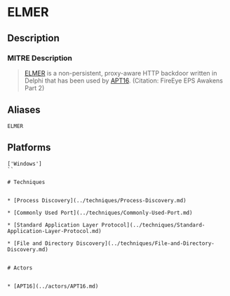 
# ELMER

## Description

### MITRE Description

> [ELMER](https://attack.mitre.org/software/S0064) is a non-persistent, proxy-aware HTTP backdoor written in Delphi that has been used by [APT16](https://attack.mitre.org/groups/G0023). (Citation: FireEye EPS Awakens Part 2)

## Aliases

```
ELMER
```

## Platforms

```
['Windows']
``

# Techniques


* [Process Discovery](../techniques/Process-Discovery.md)

* [Commonly Used Port](../techniques/Commonly-Used-Port.md)
    
* [Standard Application Layer Protocol](../techniques/Standard-Application-Layer-Protocol.md)
    
* [File and Directory Discovery](../techniques/File-and-Directory-Discovery.md)
    

# Actors


* [APT16](../actors/APT16.md)

